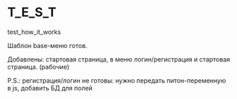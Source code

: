 # T_E_S_T
test_how_it_works

Шаблон base-меню готов.

Добавлены: стартовая страница, в меню логин/регистрация и стартовая страница. (рабочие)

P.S.: регистрация/логин не готовы: нужно передать питон-переменную в js, добавить БД для полей
